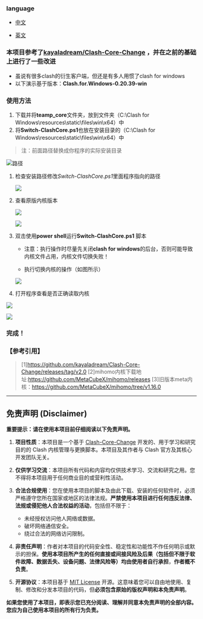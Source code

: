 ### language

- [中文](README.md)

- [英文](README_en.md)

### 本项目参考了[kayaladream/Clash-Core-Change](https://github.com/kayaladream/Clash-Core-Change) ，并在之前的基础上进行了一些改进



- 虽说有很多clash的衍生客户端，但还是有多人用惯了clash for windows
- 以下演示基于版本：**Clash.for.Windows-0.20.39-win**



### 使用方法

1. 下载并将**teamp_core**文件夹，放到文件夹（C:\Clash for Windows\resources\static\files\win\x64）中
2. 将**Switch-ClashCore.ps1**也放在安装目录的（C:\Clash for Windows\resources\static\files\win\x64）中

> 注：前面路径替换成你程序的实际安装目录

![路径](./images/path.png)

1. 检查安装路径修改*Switch-ClashCore.ps1*里面程序指向的路径

   ![](./images/path_2.png)

2. 查看原版内核版本

   ![](./images/%E5%8E%9F%E7%89%88%E5%86%85%E6%A0%B8.png)

   ![](./images/%E5%8E%9F%E7%89%88%E5%86%85%E6%A0%B8%E7%89%88%E6%9C%AC.png)

3. 双击使用**power shell**运行**Switch-ClashCore.ps1** 脚本

   - 注意：执行操作时尽量先关闭**clash for windows**的后台，否则可能导致内核文件占用，内核文件切换失败！

   - 执行切换内核的操作（如图所示）

   ![](./images/use_psl.png)

4. 打开程序查看是否正确读取内核

![](./images/%E5%88%87%E6%8D%A2%E5%90%8E%E7%9A%84%E5%86%85%E6%A0%B8%E7%89%88%E6%9C%AC1.png)

![](./images/%E5%88%87%E6%8D%A2%E5%90%8E%E7%9A%84%E5%86%85%E6%A0%B8%E7%89%88%E6%9C%AC2.png)



### 完成！



### 【参考引用】

>  [1]https://github.com/kayaladream/Clash-Core-Change/releases/tag/v2.0
> [2]mihomo内核下载地址:https://github.com/MetaCubeX/mihomo/releases
> [3]旧版本meta内核：https://github.com/MetaCubeX/mihomo/tree/v1.16.0



---

## 免责声明 (Disclaimer)

**重要提示：请在使用本项目前仔细阅读以下免责声明。**

1.  **项目性质**：本项目是一个基于 [Clash-Core-Change](https://github.com/kayaladream/Clash-Core-Change) 开发的、用于学习和研究目的的 Clash 内核管理与更换脚本。本项目及其作者与 Clash 官方及其核心开发团队无关。

2.  **仅供学习交流**：本项目所有代码和内容均仅供技术学习、交流和研究之用。您不得将本项目用于任何商业目的或营利性活动。

3.  **合法合规使用**：您在使用本项目的脚本及由此下载、安装的任何软件时，必须严格遵守您所在国家或地区的法律法规。**严禁使用本项目进行任何违反法律、法规或侵犯他人合法权益的活动**，包括但不限于：
    *   未经授权访问他人网络或数据。
    *   破坏网络通信安全。
    *   绕过合法的网络访问限制。

4.  **非责任声明**：作者对本项目的代码安全性、稳定性和功能性不作任何明示或默示的担保。**使用本项目所产生的任何直接或间接风险及后果（包括但不限于软件故障、数据丢失、设备问题、法律风险等）均由使用者自行承担**，**作者概不负责**。

5.  **开源协议**：本项目基于 [MIT License](LICENSE) 开源。这意味着您可以自由地使用、复制、修改和分发本项目的代码，但**必须包含原始的版权声明和本免责声明**。

**如果您使用了本项目，即表示您已充分阅读、理解并同意本免责声明的全部内容。您应为自己使用本项目的所有行为负责。**